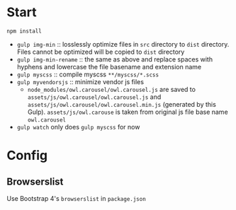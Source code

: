 # Start
`npm install`

- `gulp img-min` :: losslessly optimize files in `src` directory to `dist` directory. Files cannot be optimized will be copied to `dist` directory
- `gulp img-min-rename` :: the same as above and replace spaces with hyphens and lowercase the file basename and extension name
- `gulp myscss` :: compile myscss `**/myscss/*.scss`
- `gulp myvendorsjs` :: minimize vendor js files
    - `node_modules/owl.carousel/owl.carousel.js` are saved to `assets/js/owl.carousel/owl.carousel.js` and `assets/js/owl.carousel/owl.carousel.min.js` (generated by this Gulp). `assets/js/owl.carouse` is taken from original js file base name `owl.carousel`
- `gulp watch` only does `gulp myscss` for now

# Config
## Browserslist
Use Bootstrap 4's `browserslist` in `package.json` 
